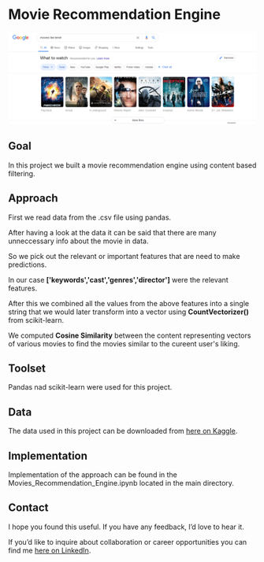 # Movie Recommendation Engine

<img src="google_search_movie.png" align="top-left"/>

## Goal

In this project we built a movie recommendation engine using content based filtering.

## Approach

First we read data from the .csv file using pandas.

After having a look at the data it can be said that there are many unneccessary info about the movie in data.

So we pick out the relevant or important features that are need to make predictions.

In our case **['keywords','cast','genres','director']** were the relevant features.

After this we combined all the values from the above features into a single string that we would later transform into a vector using **CountVectorizer()** from scikit-learn.

We computed **Cosine Similarity** between the content representing vectors of various movies to find the movies similar to the cureent user's liking.

## Toolset

Pandas nad scikit-learn were used for this project.

## Data

The data used in this project can be downloaded from [here on Kaggle](https://www.kaggle.com/tmdb/tmdb-movie-metadata).

## Implementation

Implementation of the approach can be found in the Movies_Recommendation_Engine.ipynb located in the main directory.

## Contact

I hope you found this useful. If you have any feedback, I’d love to hear it.

If you’d like to inquire about collaboration or career opportunities you can find me [here on LinkedIn](https://www.linkedin.com/in/aditya-halder-007/).
